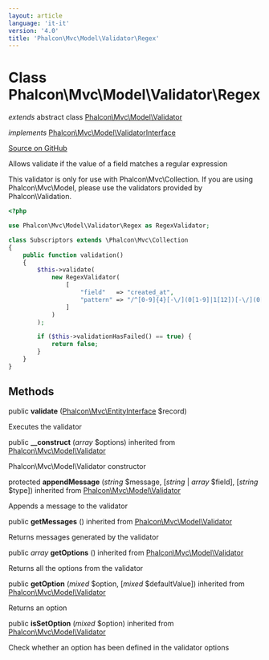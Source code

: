 ```yaml
---
layout: article
language: 'it-it'
version: '4.0'
title: 'Phalcon\Mvc\Model\Validator\Regex'
---
```


# Class **Phalcon\Mvc\Model\Validator\Regex**

*extends* abstract class [Phalcon\Mvc\Model\Validator](/4.0/en/api/Phalcon_Mvc_Model_Validator)

*implements* [Phalcon\Mvc\Model\ValidatorInterface](/4.0/en/api/Phalcon_Mvc_Model_ValidatorInterface)

<a href="https://github.com/phalcon/cphalcon/tree/v4.0.0/phalcon/mvc/model/validator/regex.zep" class="btn btn-default btn-sm">Source on GitHub</a>

Allows validate if the value of a field matches a regular expression

This validator is only for use with Phalcon\Mvc\Collection. If you are using Phalcon\Mvc\Model, please use the validators provided by Phalcon\Validation.

```php
<?php

use Phalcon\Mvc\Model\Validator\Regex as RegexValidator;

class Subscriptors extends \Phalcon\Mvc\Collection
{
    public function validation()
    {
        $this->validate(
            new RegexValidator(
                [
                    "field"   => "created_at",
                    "pattern" => "/^[0-9]{4}[-\/](0[1-9]|1[12])[-\/](0[1-9]|[12][0-9]|3[01])/",
                ]
            )
        );

        if ($this->validationHasFailed() == true) {
            return false;
        }
    }
}

```

## Methods

public **validate** ([Phalcon\Mvc\EntityInterface](/4.0/en/api/Phalcon_Mvc_EntityInterface) $record)

Executes the validator

public **__construct** (*array* $options) inherited from [Phalcon\Mvc\Model\Validator](/4.0/en/api/Phalcon_Mvc_Model_Validator)

Phalcon\Mvc\Model\Validator constructor

protected **appendMessage** (*string* $message, [*string* | *array* $field], [*string* $type]) inherited from [Phalcon\Mvc\Model\Validator](/4.0/en/api/Phalcon_Mvc_Model_Validator)

Appends a message to the validator

public **getMessages** () inherited from [Phalcon\Mvc\Model\Validator](/4.0/en/api/Phalcon_Mvc_Model_Validator)

Returns messages generated by the validator

public *array* **getOptions** () inherited from [Phalcon\Mvc\Model\Validator](/4.0/en/api/Phalcon_Mvc_Model_Validator)

Returns all the options from the validator

public **getOption** (*mixed* $option, [*mixed* $defaultValue]) inherited from [Phalcon\Mvc\Model\Validator](/4.0/en/api/Phalcon_Mvc_Model_Validator)

Returns an option

public **isSetOption** (*mixed* $option) inherited from [Phalcon\Mvc\Model\Validator](/4.0/en/api/Phalcon_Mvc_Model_Validator)

Check whether an option has been defined in the validator options